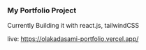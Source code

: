 ### My Portfolio Project

Currently Building it with react.js, tailwindCSS

live: https://olakadasami-portfolio.vercel.app/




